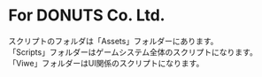 # For DONUTS Co. Ltd.
スクリプトのフォルダは「Assets」フォルダーにあります。  
「Scripts」フォルダーはゲームシステム全体のスクリプトになります。  
「Viwe」フォルダーはUI関係のスクリプトになります。

